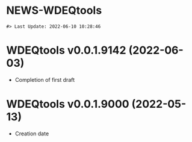 NEWS-WDEQtools
================

<!-- NEWS.md is generated from NEWS.Rmd. Please edit that file -->

    #> Last Update: 2022-06-10 10:28:46

# WDEQtools v0.0.1.9142 (2022-06-03)

-   Completion of first draft

# WDEQtools v0.0.1.9000 (2022-05-13)

-   Creation date
